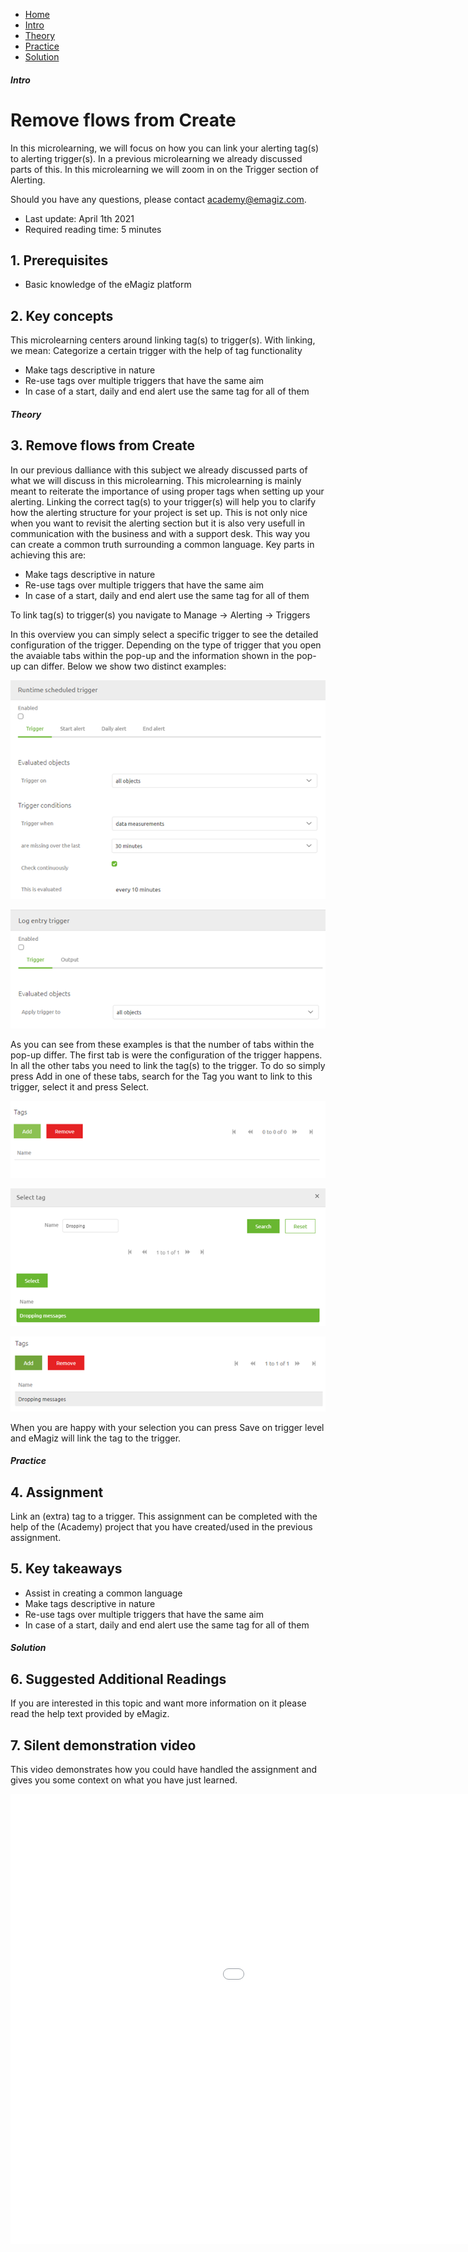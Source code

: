 <div class="ez-academy">
    <div class="ez-academy__body">
        <main class="micro-learning">
        <ul class="doc-nav">
            <li class="doc-nav__item"><a href="../../docs/microlearning/novice-flow-management-index" class="doc-nav__link">Home</a></li>
            <li class="doc-nav__item"><a href="#intro" class="doc-nav__link">Intro</a></li>
            <li class="doc-nav__item"><a href="#theory" class="doc-nav__link">Theory</a></li>
            <li class="doc-nav__item"><a href="#practice" class="doc-nav__link">Practice</a></li>
            <li class="doc-nav__item"><a href="#solution" class="doc-nav__link">Solution</a></li>
        </ul>

<div class="doc">

##### Intro

# Remove flows from Create

In this microlearning, we will focus on how you can link your alerting tag(s) to alerting trigger(s).
In a previous microlearning we already discussed parts of this. In this microlearning we will zoom in on the Trigger section of Alerting.

Should you have any questions, please contact academy@emagiz.com.

- Last update: April 1th 2021
- Required reading time: 5 minutes

## 1. Prerequisites
- Basic knowledge of the eMagiz platform

## 2. Key concepts
This microlearning centers around linking tag(s) to trigger(s).
With linking, we mean: Categorize a certain trigger with the help of tag functionality

- Make tags descriptive in nature
- Re-use tags over multiple triggers that have the same aim
- In case of a start, daily and end alert use the same tag for all of them

##### Theory

## 3. Remove flows from Create

In our previous dalliance with this subject we already discussed parts of what we will discuss in this microlearning. This microlearning is mainly meant to reiterate the importance of using proper tags when setting up your alerting. Linking the correct tag(s) to your trigger(s) will help you to clarify how the alerting structure for your project is set up. This is not only nice when you want to revisit the alerting section but it is also very usefull in communication with the business and with a support desk. This way you can create a common truth surrounding a common language. Key parts in achieving this are:

- Make tags descriptive in nature
- Re-use tags over multiple triggers that have the same aim
- In case of a start, daily and end alert use the same tag for all of them

To link tag(s) to trigger(s) you navigate to Manage -> Alerting -> Triggers

In this overview you can simply select a specific trigger to see the detailed configuration of the trigger. Depending on the type of trigger that you open the avaiable tabs within the pop-up and the information shown in the pop-up can differ. Below we show two distinct examples:

<p align="center"><img src="../../img/microlearning/novice-alerting-linking-tags-to-triggers--example-trigger-detail-data-measurements.png"></p>

<p align="center"><img src="../../img/microlearning/novice-alerting-linking-tags-to-triggers--example-trigger-detail-log-entry.png"></p>

As you can see from these examples is that the number of tabs within the pop-up differ. The first tab is were the configuration of the trigger happens. In all the other tabs you need to link the tag(s) to the trigger. To do so simply press Add in one of these tabs, search for the Tag you want to link to this trigger, select it and press Select.

<p align="center"><img src="../../img/microlearning/novice-alerting-linking-tags-to-triggers--example-trigger-detail-no-tag.png"></p>

<p align="center"><img src="../../img/microlearning/novice-alerting-linking-tags-to-triggers--example-trigger-detail-select-tag.png"></p>

<p align="center"><img src="../../img/microlearning/novice-alerting-linking-tags-to-triggers--example-trigger-detail-one-tag.png"></p>

When you are happy with your selection you can press Save on trigger level and eMagiz will link the tag to the trigger.

##### Practice

## 4. Assignment

Link an (extra) tag to a trigger.
This assignment can be completed with the help of the (Academy) project that you have created/used in the previous assignment.

## 5. Key takeaways

- Assist in creating a common language
- Make tags descriptive in nature
- Re-use tags over multiple triggers that have the same aim
- In case of a start, daily and end alert use the same tag for all of them

##### Solution

## 6. Suggested Additional Readings

If you are interested in this topic and want more information on it please read the help text provided by eMagiz.

## 7. Silent demonstration video

This video demonstrates how you could have handled the assignment and gives you some context on what you have just learned. 

<iframe width="1280" height="720" src="../../vid/microlearning/novice-alerting-linking-tags-to-triggers.mp4" frameborder="0" allow="accelerometer; autoplay; clipboard-write; encrypted-media; gyroscope; picture-in-picture" allowfullscreen></iframe>	

</div>
</main>
</div>
</div>